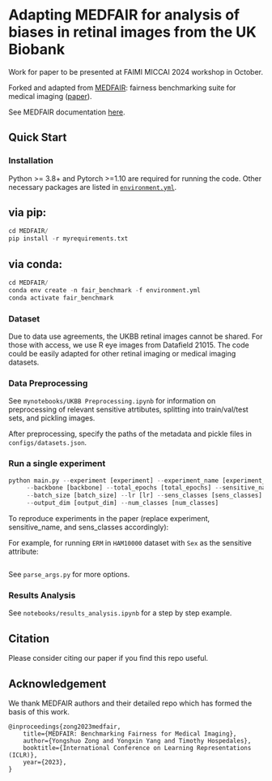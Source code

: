 # Adapting MEDFAIR for analysis of biases in retinal images from the UK Biobank

Work for paper to be presented at FAIMI MICCAI 2024 workshop in October.

Forked and adapted from [MEDFAIR](https://github.com/ys-zong/MEDFAIR/blob/main/): fairness benchmarking suite for medical imaging ([paper](https://arxiv.org/abs/2210.01725)). 

See MEDFAIR documentation [here](https://github.com/ys-zong/MEDFAIR/blob/main/docs/index.md).

## Quick Start

### Installation
Python >= 3.8+ and Pytorch >=1.10 are required for running the code. Other necessary packages are listed in [`environment.yml`](../environment.yml).

## via pip:
```python
cd MEDFAIR/
pip install -r myrequirements.txt
```

## via conda:
```python
cd MEDFAIR/
conda env create -n fair_benchmark -f environment.yml
conda activate fair_benchmark
```

### Dataset
Due to data use agreements, the UKBB retinal images cannot be shared. For those with access, we use R eye images from Datafield 21015. The code could be easily adapted for other retinal imaging or medical imaging datasets.

### Data Preprocessing
See `mynotebooks/UKBB Preprocessing.ipynb` for information on preprocessing of relevant sensitive atrtibutes, splitting into train/val/test sets, and pickling images.

After preprocessing, specify the paths of the metadata and pickle files in `configs/datasets.json`.

### Run a single experiment
```python
python main.py --experiment [experiment] --experiment_name [experiment_name] --dataset_name [dataset_name] \
     --backbone [backbone] --total_epochs [total_epochs] --sensitive_name [sensitive_name] \
     --batch_size [batch_size] --lr [lr] --sens_classes [sens_classes]  --val_strategy [val_strategy] \
     --output_dim [output_dim] --num_classes [num_classes]
```

To reproduce experiments in the paper (replace experiment, sensitive_name, and sens_classes accordingly):

For example, for running `ERM` in `HAM10000` dataset with `Sex` as the sensitive attribute:
```python main.py --experiment baseline --wandb_name [wandb_name] --data_folder [data_folder] --early_stopping 10 --class_name adj_bp --dataset_name UKBB_RET --pretrained True --total_epochs 100 --sensitive_name Centre --batch_size 512 --sens_classes 6 --output_dim 1 --num_classes 1 --random_seed 42 --backbone InceptionV3 --lr 0.0005
```

See `parse_args.py` for more options.

### Results Analysis
See `notebooks/results_analysis.ipynb` for a step by step example.

## Citation
Please consider citing our paper if you find this repo useful.


## Acknowledgement

We thank MEDFAIR authors and their detailed repo which has formed the basis of this work.
```
@inproceedings{zong2023medfair,
    title={MEDFAIR: Benchmarking Fairness for Medical Imaging},
    author={Yongshuo Zong and Yongxin Yang and Timothy Hospedales},
    booktitle={International Conference on Learning Representations (ICLR)},
    year={2023},
}
```
